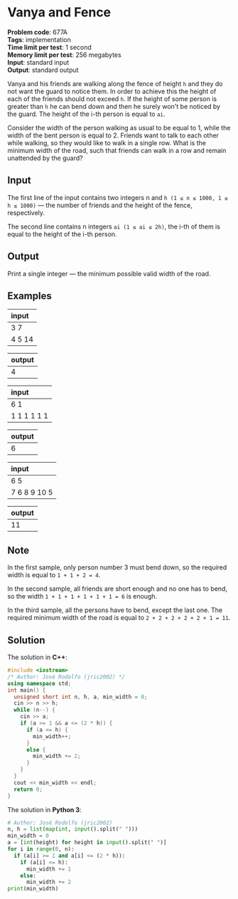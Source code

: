 # Vanya and Fence
**Problem code**: 677A  
**Tags**: implementation  
**Time limit per test**: 1 second  
**Memory limit per test**: 256 megabytes  
**Input**: standard input  
**Output**: standard output  

Vanya and his friends are walking along the fence of height `h` and they do not want the guard to notice them. In order to achieve this the height of each of the friends should not exceed `h`. If the height of some person is greater than `h` he can bend down and then he surely won't be noticed by the guard. The height of the i-th person is equal to `ai`.

Consider the width of the person walking as usual to be equal to 1, while the width of the bent person is equal to 2. Friends want to talk to each other while walking, so they would like to walk in a single row. What is the minimum width of the road, such that friends can walk in a row and remain unattended by the guard?

## Input
The first line of the input contains two integers n and `h (1 ≤ n ≤ 1000, 1 ≤ h ≤ 1000)` — the number of friends and the height of the fence, respectively.

The second line contains n integers `ai (1 ≤ ai ≤ 2h)`, the i-th of them is equal to the height of the i-th person.

## Output
Print a single integer — the minimum possible valid width of the road.

## Examples
| input |
| :--- |
| 3 7 |
| 4 5 14 |

| output |
| :--- |
| 4 |

| input |
| :--- |
| 6 1 |
| 1 1 1 1 1 1 |

| output |
| :--- |
| 6 |

| input |
| :--- |
| 6 5 |
| 7 6 8 9 10 5 |

| output |
| :--- |
| 11 |

## Note
In the first sample, only person number 3 must bend down, so the required width is equal to `1 + 1 + 2 = 4`.

In the second sample, all friends are short enough and no one has to bend, so the width `1 + 1 + 1 + 1 + 1 + 1 = 6` is enough.

In the third sample, all the persons have to bend, except the last one. The required minimum width of the road is equal to `2 + 2 + 2 + 2 + 2 + 1 = 11`.

## Solution
The solution in **C++**:
```cpp
#include <iostream>
/* Author: José Rodolfo (jric2002) */
using namespace std;
int main() {
  unsigned short int n, h, a, min_width = 0;
  cin >> n >> h;
  while (n--) {
    cin >> a;
    if (a >= 1 && a <= (2 * h)) {
      if (a <= h) {
        min_width++;
      }
      else {
        min_width += 2;
      }
    }
  }
  cout << min_width << endl;
  return 0;
}
```

The solution in **Python 3**:
```python
# Author: José Rodolfo (jric2002)
n, h = list(map(int, input().split(" ")))
min_width = 0
a = [int(height) for height in input().split(" ")]
for i in range(0, n):
  if (a[i] >= 1 and a[i] <= (2 * h)):
    if (a[i] <= h):
      min_width += 1
    else:
      min_width += 2
print(min_width)
```